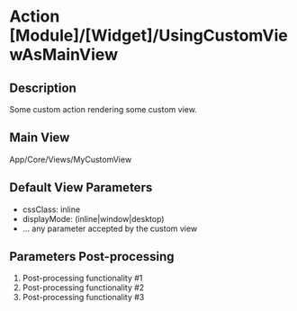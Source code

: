 # Action [Module]/[Widget]/UsingCustomViewAsMainView

## Description

Some custom action rendering some custom view.

## Main View

App/Core/Views/MyCustomView

## Default View Parameters

* cssClass: inline
* displayMode: (inline|window|desktop)
* ... any parameter accepted by the custom view

## Parameters Post-processing

  1. Post-processing functionality #1
  2. Post-processing functionality #2
  3. Post-processing functionality #3